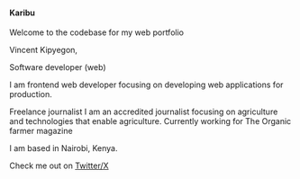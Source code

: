 #### Karibu

Welcome to the codebase for my web portfolio

Vincent Kipyegon,

Software developer (web)

I am frontend web developer focusing on developing web applications for production.

Freelance journalist
I am an accredited journalist focusing on agriculture and technologies that enable agriculture. Currently working for The Organic farmer magazine

I am based in Nairobi, Kenya.

Check me out on [Twitter/X](https://twitter.com/kipyegonline)
